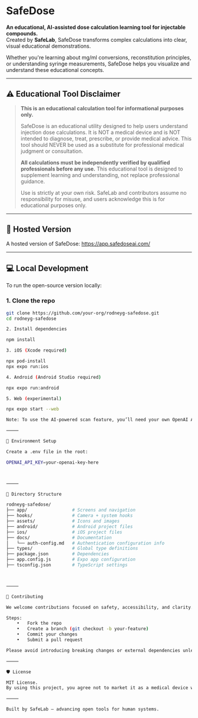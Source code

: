 # SafeDose

**An educational, AI-assisted dose calculation learning tool for injectable compounds.**  
Created by **SafeLab**, SafeDose transforms complex calculations into clear, visual educational demonstrations.

Whether you're learning about mg/ml conversions, reconstitution principles, or understanding syringe measurements, SafeDose helps you visualize and understand these educational concepts.

---

## ⚠️ Educational Tool Disclaimer

> **This is an educational calculation tool for informational purposes only.**
>
> SafeDose is an educational utility designed to help users understand injection dose calculations. It is NOT a medical device and is NOT intended to diagnose, treat, prescribe, or provide medical advice. This tool should NEVER be used as a substitute for professional medical judgment or consultation.
>
> **All calculations must be independently verified by qualified professionals before any use.** This educational tool is designed to supplement learning and understanding, not replace professional guidance.
>
> Use is strictly at your own risk. SafeLab and contributors assume no responsibility for misuse, and users acknowledge this is for educational purposes only.

---

## 🚀 Hosted Version

A hosted version of SafeDose: https://app.safedoseai.com/

---

## 💻 Local Development

To run the open-source version locally:

### 1. Clone the repo
```bash
git clone https://github.com/your-org/rodneyg-safedose.git
cd rodneyg-safedose

2. Install dependencies

npm install

3. iOS (Xcode required)

npx pod-install
npx expo run:ios

4. Android (Android Studio required)

npx expo run:android

5. Web (experimental)

npx expo start --web

Note: To use the AI-powered scan feature, you’ll need your own OpenAI API Key.

⸻

🔧 Environment Setup

Create a .env file in the root:

OPENAI_API_KEY=your-openai-key-here



⸻

📁 Directory Structure

rodneyg-safedose/
├── app/                 # Screens and navigation
├── hooks/               # Camera + system hooks
├── assets/              # Icons and images
├── android/             # Android project files
├── ios/                 # iOS project files
├── docs/                # Documentation
│   └── auth-config.md   # Authentication configuration info
├── types/               # Global type definitions
├── package.json         # Dependencies
├── app.config.js        # Expo app configuration
├── tsconfig.json        # TypeScript settings



⸻

🤝 Contributing

We welcome contributions focused on safety, accessibility, and clarity.

Steps:
	•	Fork the repo
	•	Create a branch (git checkout -b your-feature)
	•	Commit your changes
	•	Submit a pull request

Please avoid introducing breaking changes or external dependencies unless necessary.

⸻

🛡 License

MIT License.
By using this project, you agree not to market it as a medical device without independent validation and regulatory approval. This educational tool is designed for learning purposes only and all calculations must be verified by qualified professionals.

⸻

Built by SafeLab — advancing open tools for human systems.

